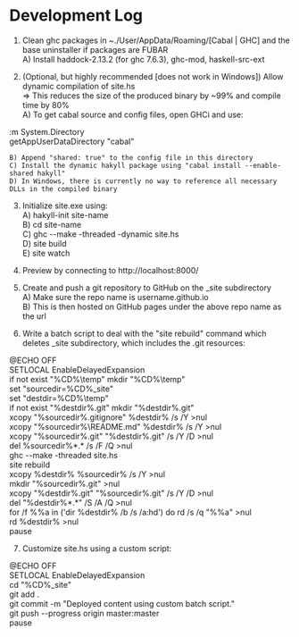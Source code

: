 Development Log
=====

1. Clean ghc packages in ~./User/AppData/Roaming/[Cabal | GHC] and the base uninstaller if packages are FUBAR  
	A) Install haddock-2.13.2 (for ghc 7.6.3), ghc-mod, haskell-src-ext

2. (Optional, but highly recommended [does not work in Windows]) Allow dynamic compilation of site.hs  
	=> This reduces the size of the produced binary by ~99% and compile time by 80%  
	A) To get cabal source and config files, open GHCi and use:    
	
:m System.Directory  
getAppUserDataDirectory "cabal"  
		
	B) Append "shared: true" to the config file in this directory  
	C) Install the dynamic hakyll package using "cabal install --enable-shared hakyll"  
	D) In Windows, there is currently no way to reference all necessary DLLs in the compiled binary

3. Initialize site.exe using:  
	A) hakyll-init site-name  
	B) cd site-name  
	C) ghc --make -threaded -dynamic site.hs  
	D) site build  
	E) site watch
	
4. Preview by connecting to http://localhost:8000/

5. Create and push a git repository to GitHub on the _site subdirectory  
	A) Make sure the repo name is username.github.io  
	B) This is then hosted on GitHub pages under the above repo name as the url

6. Write a batch script to deal with the "site rebuild" command which deletes _site subdirectory, which includes the .git resources:  

@ECHO OFF  
SETLOCAL EnableDelayedExpansion  
if not exist "%CD%\temp" mkdir "%CD%\temp"  
set "sourcedir=%CD%\_site"  
set "destdir=%CD%\temp"  
if not exist "%destdir%\.git" mkdir "%destdir%\.git"  
xcopy "%sourcedir%\.gitignore" %destdir% /s /Y >nul  
xcopy "%sourcedir%\README.md" %destdir% /s /Y >nul  
xcopy "%sourcedir%\.git" "%destdir%\.git" /s /Y /D >nul  
del %sourcedir%\*.* /s /F /Q >nul  
ghc --make -threaded site.hs  
site rebuild  
xcopy %destdir%  %sourcedir% /s /Y >nul  
mkdir "%sourcedir%\.git" >nul  
xcopy "%destdir%\.git" "%sourcedir%\.git" /s /Y /D >nul  
del "%destdir%\*.*" /S /A /Q >nul  
for /f %%a in ('dir %destdir% /b /s /a:hd') do rd /s /q "%%a" >nul  
rd %destdir% >nul  
pause

7. Customize site.hs using a custom script:

@ECHO OFF  
SETLOCAL EnableDelayedExpansion  
cd "%CD%\_site"  
git add .  
git commit -m "Deployed content using custom batch script."  
git push --progress origin master:master  
pause
